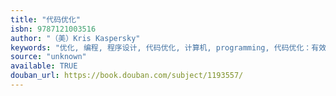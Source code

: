 ```yaml
---
title: "代码优化"
isbn: 9787121003516
author: "（美）Kris Kaspersky"
keywords: "优化, 编程, 程序设计, 代码优化, 计算机, programming, 代码优化：有效使用内存, optimization"
source: "unknown"
available: TRUE
douban_url: https://book.douban.com/subject/1193557/
---
```

